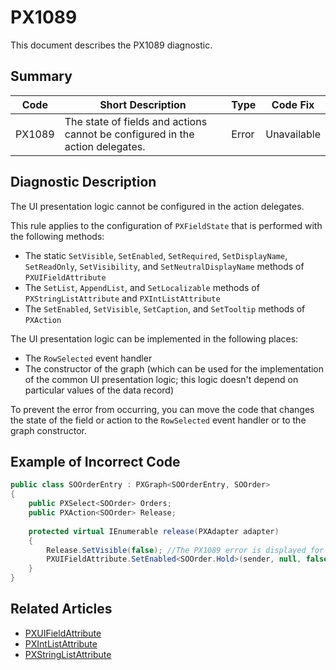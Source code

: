 # PX1089
This document describes the PX1089 diagnostic.

## Summary

| Code   | Short Description                                                             | Type  | Code Fix    | 
| ------ | ----------------------------------------------------------------------------- | ----- | ----------- | 
| PX1089 | The state of fields and actions cannot be configured in the action delegates. | Error | Unavailable |

## Diagnostic Description
The UI presentation logic cannot be configured in the action delegates.

This rule applies to the configuration of `PXFieldState` that is performed with the following methods:

 - The static `SetVisible`, `SetEnabled`, `SetRequired`, `SetDisplayName`, `SetReadOnly`, `SetVisibility`, and `SetNeutralDisplayName` methods of `PXUIFieldAttribute`
 - The `SetList`, `AppendList`, and `SetLocalizable` methods of `PXStringListAttribute` and `PXIntListAttribute`
 - The `SetEnabled`, `SetVisible`, `SetCaption`, and `SetTooltip` methods of `PXAction`

The UI presentation logic can be implemented in the following places:

 - The `RowSelected` event handler
 - The constructor of the graph (which can be used for the implementation of the common UI presentation logic; this logic doesn't depend on particular values of the data record) 

To prevent the error from occurring, you can move the code that changes the state of the field or action to the `RowSelected` event handler or to the graph constructor.

## Example of Incorrect Code

```C#
public class SOOrderEntry : PXGraph<SOOrderEntry, SOOrder>
{
    public PXSelect<SOOrder> Orders;
    public PXAction<SOOrder> Release;
    
    protected virtual IEnumerable release(PXAdapter adapter)
    {
        Release.SetVisible(false); //The PX1089 error is displayed for this line.
        PXUIFieldAttribute.SetEnabled<SOOrder.Hold>(sender, null, false); //Another PX1089 error is displayed for this line.
    }
}
```

## Related Articles

 - [PXUIFieldAttribute](https://help.acumatica.com/Help?ScreenId=ShowWiki&pageid=ea7ce94e-4b3e-0f91-df1d-a4ce8023b184)
 - [PXIntListAttribute](https://help.acumatica.com/Help?ScreenId=ShowWiki&pageid=c09a2a41-bd5d-5633-898c-bda54ae9f933)
 - [PXStringListAttribute](https://help.acumatica.com/Help?ScreenId=ShowWiki&pageid=426773d0-8861-2fe4-d789-0d7d41f8bae9)